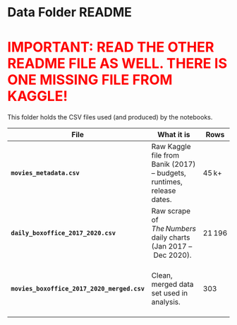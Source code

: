 # Data Folder README

<h1 style="font-size:2.2em; color:red;"> IMPORTANT: READ THE OTHER README FILE AS WELL. THERE IS ONE MISSING FILE FROM KAGGLE! </h1>


This folder holds the CSV files used (and produced) by the notebooks.

| File | What it is | Rows | Notes |
|------|------------|------|-------|
| **`movies_metadata.csv`** | Raw Kaggle file from Banik (2017) – budgets, runtimes, release dates. | 45 k+ | Unedited download. |
| **`daily_boxoffice_2017_2020.csv`** | Raw scrape of *The Numbers* daily charts (Jan 2017 – Dec 2020). | 21 196 | One row per title × calendar date. |
| **`movies_boxoffice_2017_2020_merged.csv`** | Clean, merged data set used in analysis. | 303 | One row per wide‑release title (first appearance), joins the two sources. |


